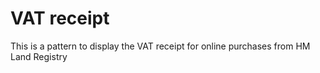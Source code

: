 # VAT receipt

This is a pattern to display the VAT receipt for online purchases from HM Land Registry
